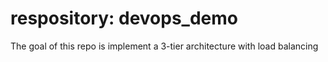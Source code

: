 # respository: devops_demo

The goal of this repo is implement a 3-tier architecture with load balancing 

